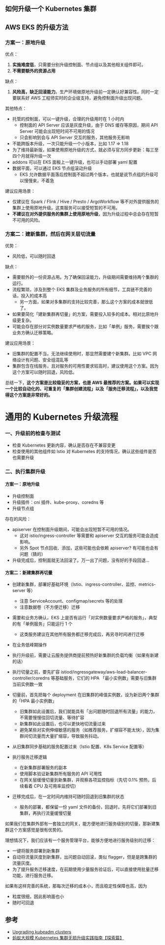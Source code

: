 如何升级一个 Kubernetes 集群
---


## AWS EKS 的升级方法

### 方案一：原地升级

优点：

1. **实施难度低**，只需要分别升级控制面、节点组以及其他相关组件即可。
2. **不需要额外的资源占用**

缺点：

1. **风险高，缺乏回滚能力**。生产环境做原地升级前一定确认好兼容性。同时一定要联系好 AWS 工程师实时的企业级支持，避免控制面升级出现问题。

其他特点：

- 托管的控制面，可以一键升级，合理的升级用时在 1 小时内
  - 控制面的 API Server 应该是灰度升级，由于 DNS 缓存等原因，期间 API Server 可能会出现短时间不可用的情况
  - 只会影响到会与 API Server 交互的服务，其他服务无影响
- 不能跨版本升级，一次只能升级一个小版本，比如 1.17 => 1.18
- 为了维持最新版，如果使用原地升级的方式，就必须与官方同步更新：每三至四个月就得升级一次
- addons 可以在 EKS 面板上一键升级，也可以手动部署 yaml 配置
- 数据平面，可以通过 EKS 节点组滚动升级
  - EKS 允许数据平面落后控制面不超过两个版本，也就是说节点组的升级可以慢慢来，不着急

建议应用场景：

- 仅建议在 Spark / Flink / Hive / Presto / ArgoWorkflow 等不对外提供服务的集群上使用原地升级。这类服务可以接受短暂的不可用。
- **不建议在对外提供服务的集群上使用原地升级**，因为升级过程中总会存在短暂不可用的风险。

### 方案二：建新集群，然后在网关层切流量

优势：
- 风险低，可以随时回退

缺点：

- 需要额外的一份资源占用。为了确保回滚能力，升级期间需要维持两个集群的运行。
- 流程繁琐，涉及到整个 EKS 集群及业务服务的所有细节，工具链不完善的话，投入的成本高
    - 另一方面，如果对多集群的支持比较完善，那么这个方案的成本就很低了。
- 如果要简化「建新集群再切量」的方案，需要投入较多的成本。相对比原地升级更复杂。
- 可能会存在部分对实例数量要求严格的服务，比如「单例」服务，需要挨个跟业务方确认迁移策略。

建议应用场景：

- 旧集群的配置不当，无法继续使用时，那显然需要建个新集群。比如 VPC 网络设计有问题、安全组混乱等
- 集群包含在线服务，且对服务的可用性要求较高时，建议使用这个方案。因为这个方案可以随时回退，风险低。

总结一下，**这个方案是比较稳妥的方案，也是 AWS 最推荐的方案。如果可以实现一个比较自动化的、可重复的「集群创建流程」以及「服务迁移流程」，以及我觉得这个方案是非常好的。**

# 通用的 Kubernetes 升级流程


### 一、升级前的检查与测试

- 检查 Kubernetes 更新内容，确认是否存在不兼容变更
- 检查使用的其他组件如 Istio 对 Kubernetes 的支持情况，确认这些组件是否也需要升级

### 二、执行集群升级

#### 方案一：原地升级

- 升级控制面
- 升级插件：cni 插件、kube-proxy、coredns 等
- 升级节点组

存在的风险：
- apiserver 在控制面升级期间，可能会出现短暂不可用的情况。
  - 这对 istio/ingress-controller 等需要和 apiserver 交互的服务可能会造成影响。
  - 另外 Spot 节点回收、添加，这些可能也会依赖 apiserver? 有可能也会有问题（猜的）
- 升级完成后，控制面就无法回滚了。万一出了问题，没有好的手段回退...

#### 方案二：新建集群再切量

- 创建新集群，部署好基础环境（Istio、ingress-controller、监控、metrics-server 等）
  - 注意 ServiceAccount、configmap/secrets 等的处理
  - 注意数据卷（不方便迁移）迁移
- 需要和业务方确认，EKS 上是否有运行「对实例数量要求严格的服务」，典型的有「单例服务」只能运行 1 个
  - 这类服务建议在其他所有服务都迁移完成后，再另寻时间进行迁移
- 在业务低峰期操作
- 执行升级前，需要让云服务提供商提前预热好新集群的负载均衡（如果有新建的话）
- 执行切量之前，要先扩容 istiod/ingressgateway/aws-load-balancer-controller/coredns 等基础服务，它们的 HPA 「最小实例数」需要与旧集群当前实例数一致
- 切量前，首先把每个 deployment 在旧集群的峰值实例数，设为新旧两个集群的「HPA 最小实例数」
  - 旧集群如此设置后，我们就能具有「出问题随时回退所有流量」的能力，不需要慢慢往回切流量、等待扩容
  - 新集群如此设置后，也可以更快地切流量过来
  - 避免某些对实例伸缩敏感的服务（如推荐服务，扩缩容不能太快），因为集群间切流量而大量扩缩容，导致服务抖动。

- 从旧集群同步基础的服务配置过来（Istio 配置、K8s Service 配置等）
- 执行服务迁移逻辑
  - 在新集群部署服务的副本
  - 使用脚本验证新集群所有服务的 API 可用性
  - 在网关层缓慢切量到新集群，并观察各项监控指标（先切 0.1% 预热，后续看着 CPU 及可用率监控切）
- 迁移完成后，在一定时间内维持可随时回退到旧集群的状态
  - 服务的部署，都保留一份 yaml 文件的备份，回退时，先将它们部署到旧集群，再执行流量缓慢切量

如果我们在集群外部有一套独立的网关，能方便地进行服务级别的切量，那新建集群这个方案感觉是很有优势的。

理想情况下，我们应该有一个服务管理平台，能够方便地进行服务级别的迁移：

- 一键将服务部署到新集群
- 自动将流量灰度到新集群，出问题自动回滚，类似 flagger，但是是跨集群的流量灰度。
- 为了提升服务迁移速度，在前期使用少量服务验证后，可以直接使用批量迁移功能，进行服务迁移。

如果有这样完善的系统，那每次迁移的成本小，而且稳定性保障也高，因为
- 粒度很细，因此影响面也小
- 随时可回退


## 参考

- [Upgrading kubeadm clusters](https://kubernetes.io/docs/tasks/administer-cluster/kubeadm/kubeadm-upgrade/)
- [蚂蚁大规模 Kubernetes 集群无损升级实践指南【探索篇】](https://mp.weixin.qq.com/s/aB4CXC4P8F1q5LrE8mEBDg)
